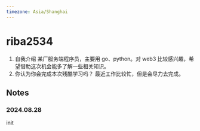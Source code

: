 ```yaml
---
timezone: Asia/Shanghai
---
```


# riba2534

1. 自我介绍
   某厂服务端程序员，主要用 go、python。对 web3 比较感兴趣，希望借助这次机会能多了解一些相关知识。
2. 你认为你会完成本次残酷学习吗？
   最近工作比较忙，但是会尽力去完成。

## Notes

<!-- Content_START -->

### 2024.08.28

init


<!-- Content_END -->
